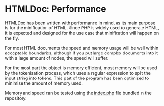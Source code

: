# HTMLDoc: Performance

HTMLDoc has been written with performance in mind, as its main purpose is for the minification of HTML. Since PHP is widely used to generate HTML, it is expected and designed for the use case that minification will happen on the fly.

For most HTML documents the speed and memory usage will be well within acceptable boundaries, although if you put large complex documents into it with a large amount of nodes, the speed will suffer.

For the most part the object is memory efficient, most memory will be used by the tokenisation process, which uses a regular expression to split the input string into tokens. This part of the program has been optimised to minimise the amount of memory used.

Memory and speed can be tested using the [index.php](../index.php) file bundled in the repository.
